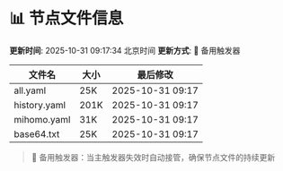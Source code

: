 # 📊 节点文件信息

**更新时间**: 2025-10-31 09:17:34 北京时间
**更新方式**: 🔄 备用触发器

| 文件名 | 大小 | 最后修改 |
|--------|------|----------|
| all.yaml | 25K | 2025-10-31 09:17 |
| history.yaml | 201K | 2025-10-31 09:17 |
| mihomo.yaml | 31K | 2025-10-31 09:17 |
| base64.txt | 25K | 2025-10-31 09:17 |

> 🔄 备用触发器：当主触发器失效时自动接管，确保节点文件的持续更新
